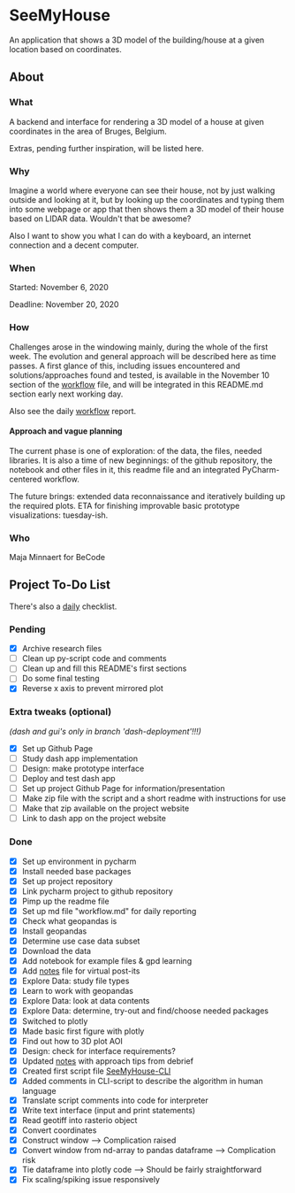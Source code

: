 # SeeMyHouse
An application that shows a 3D model of the building/house at a given location based on coordinates.

## About

### What
A backend and interface for rendering a 3D model of a house at given 
coordinates in the area of Bruges, Belgium.

Extras, pending further inspiration, will be listed here.

### Why
Imagine a world where everyone can see their house, not by just walking outside and
looking at it, but by looking up the coordinates and typing them into some webpage or app
that then shows them a 3D model of their house based on LIDAR data. Wouldn't that be
awesome?

Also I want to show you what I can do with a keyboard, an internet connection and a decent
computer.

### When
Started: November 6, 2020

Deadline: November 20, 2020

### How
Challenges arose in the windowing mainly, during the whole of the first week.
The evolution and general approach will
be described here as time passes. A first glance of
this, including issues encountered and
solutions/approaches found and tested, 
is available in the November 10 section of the
[workflow](workflow.md) file, and will be 
integrated in this README.md section early next working day.

Also see the daily [workflow](workflow.md) report. 

#### Approach and vague planning
The current phase is one of exploration: of the data, the files, needed libraries. It
is also a time of new beginnings: of the github repository, the notebook and other files in it, 
this readme file and an integrated PyCharm-centered workflow.

The future brings: extended data reconnaissance and iteratively building up the
required plots. ETA for finishing improvable basic prototype visualizations: tuesday-ish.

### Who
Maja Minnaert for BeCode

## Project To-Do List
There's also a [daily](daily.md) checklist.

### Pending
- [x] Archive research files
- [ ] Clean up py-script code and comments
- [ ] Clean up and fill this README's first sections
- [ ] Do some final testing
- [x] Reverse x axis to prevent mirrored plot

### Extra tweaks (optional) 
*(dash and gui's only in branch 'dash-deployment'!!!)*
- [x] Set up Github Page
- [ ] Study dash app implementation
- [ ] Design: make prototype interface
- [ ] Deploy and test dash app
- [ ] Set up project Github Page for information/presentation
- [ ] Make zip file with the script and a short readme with 
instructions for use
- [ ] Make that zip available on the project website
- [ ] Link to dash app on the project website

### Done
- [x] Set up environment in pycharm
- [X] Install needed base packages
- [x] Set up project repository
- [x] Link pycharm project to github repository
- [x] Pimp up the readme file
- [x] Set up md file "workflow.md" for daily reporting
- [x] Check what geopandas is
- [x] Install geopandas
- [x] Determine use case data subset
- [x] Download the data
- [x] Add notebook for example files & gpd learning
- [x] Add [notes](Archive/notes.txt) file for virtual post-its
- [x] Explore Data: study file types
- [x] Learn to work with geopandas
- [x] Explore Data: look at data contents
- [x] Explore Data: determine, try-out and find/choose needed packages
- [x] Switched to plotly
- [x] Made basic first figure with plotly
- [x] Find out how to 3D plot AOI
- [x] Design: check for interface requirements?
- [x] Updated [notes](Archive/notes.txt) with approach tips from debrief
- [x] Created first script file [SeeMyHouse-CLI](SeeMyHouse-CLI.py)
- [x] Added comments in CLI-script to describe the algorithm
 in human language
- [x] Translate script comments into code for interpreter
- [x] Write text interface (input and print statements)
- [x] Read geotiff into rasterio object
- [x] Convert coordinates
- [x] Construct window --> Complication raised
- [x] Convert window from nd-array to pandas dataframe --> Complication risk
- [x] Tie dataframe into plotly code --> Should be fairly straightforward
- [x] Fix scaling/spiking issue responsively